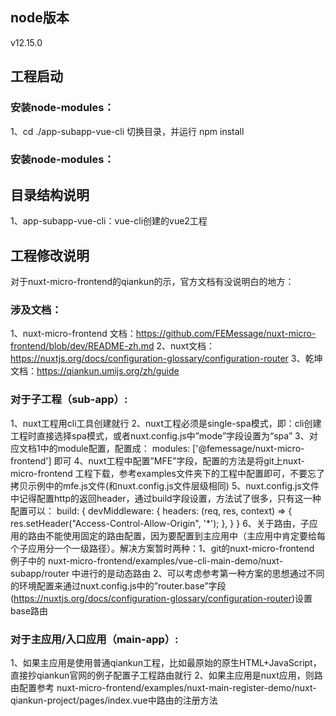 ## node版本
v12.15.0


## 工程启动

### 安装node-modules：
1、cd ./app-subapp-vue-cli 切换目录，并运行 npm install

### 安装node-modules：


## 目录结构说明
1、app-subapp-vue-cli：vue-cli创建的vue2工程

## 工程修改说明

对于nuxt-micro-frontend的qiankun的示，官方文档有没说明白的地方：

### 涉及文档：
1、nuxt-micro-frontend 文档：https://github.com/FEMessage/nuxt-micro-frontend/blob/dev/README-zh.md
2、nuxt文档：https://nuxtjs.org/docs/configuration-glossary/configuration-router
3、乾坤文档：https://qiankun.umijs.org/zh/guide

### 对于子工程（sub-app）:
1、nuxt工程用cli工具创建就行
2、nuxt工程必须是single-spa模式，即：cli创建工程时直接选择spa模式，或者nuxt.config.js中”mode”字段设置为“spa”
3、对应文档1中的module配置，配置成：  modules: ['@femessage/nuxt-micro-frontend']   即可
4、nuxt工程中配置”MFE”字段，配置的方法是将git上nuxt-micro-frontend 工程下载，参考examples文件夹下的工程中配置即可，不要忘了拷贝示例中的mfe.js文件(和nuxt.config.js文件层级相同)
5、nuxt.config.js文件中记得配置http的返回header，通过build字段设置，方法试了很多，只有这一种配置可以：
build: {
    devMiddleware: {
      headers: (req, res, context) => {
        res.setHeader("Access-Control-Allow-Origin", '*');
      },
    }
  }
6、关于路由，子应用的路由不能使用固定的路由配置，因为要配置到主应用中（主应用中肯定要给每个子应用分一个一级路径）。解决方案暂时两种：1、git的nuxt-micro-frontend 例子中的 nuxt-micro-frontend/examples/vue-cli-main-demo/nuxt-subapp/router 中进行的是动态路由 2、可以考虑参考第一种方案的思想通过不同的环境配置来通过nuxt.config.js中的”router.base”字段(https://nuxtjs.org/docs/configuration-glossary/configuration-router)设置base路由


### 对于主应用/入口应用（main-app）:
1、如果主应用是使用普通qiankun工程，比如最原始的原生HTML+JavaScript，直接抄qiankun官网的例子配置子工程路由就行
2、如果主应用是nuxt应用，则路由配置参考 nuxt-micro-frontend/examples/nuxt-main-register-demo/nuxt-qiankun-project/pages/index.vue中路由的注册方法